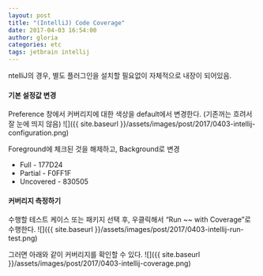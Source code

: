 ```yaml
---
layout: post
title: "(IntelliJ) Code Coverage"
date: 2017-04-03 16:54:00
author: gloria
categories: etc
tags: jetbrain intellij
---
```


ntelliJ의 경우, 별도 플러그인을 설치할 필요없이 자체적으로 내장이 되어있음.

#### 기본 설정값 변경
Preference 창에서 커버리지에 대한 색상을 default에서 변경한다. (기존꺼는 흐려서 잘 눈에 띄지 않음)
![]({{ site.baseurl }}/assets/images/post/2017/0403-intellij-configuration.png)

Foreground에 체크된 것을 해제하고, Background로 변경
- Full - 177D24
- Partial - F0FF1F
- Uncovered - 830505

#### 커버리지 측정하기
수행할 테스트 케이스 또는 패키지 선택 후, 우클릭해서 “Run ~~ with Coverage”로 수행한다.
![]({{ site.baseurl }}/assets/images/post/2017/0403-intellij-run-test.png)

그러면 아래와 같이 커버리지를 확인할 수 있다.
![]({{ site.baseurl }}/assets/images/post/2017/0403-intellij-coverage.png)
